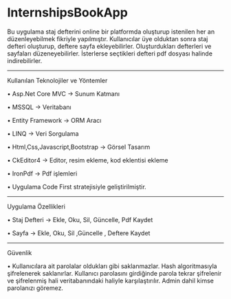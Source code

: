 # InternshipsBookApp
Bu uygulama staj defterini online bir platformda oluşturup istenilen her an düzenleyebilmek fikriyle yapılmıştır. Kullanıcılar üye olduktan sonra staj defteri oluşturup, deftere sayfa ekleyebilirler. Oluşturdukları defterleri ve sayfaları düzeneyebilirler. İsterlerse seçtikleri defteri pdf dosyası halinde indirebilirler.

----------------------------------------------------------------------------------------------------

Kullanılan Teknolojiler ve Yöntemler

•	Asp.Net Core MVC -> Sunum Katmanı

•	MSSQL -> Veritabanı

•	Entity Framework  -> ORM Aracı

•	LINQ -> Veri Sorgulama

•	Html,Css,Javascript,Bootstrap -> Görsel Tasarım 

•	CkEditor4 -> Editor, resim ekleme, kod eklentisi ekleme

•	IronPdf -> Pdf işlemleri

•	Uygulama Code First stratejisiyle geliştirilmiştir.

----------------------------------------------------------------------------------------------------


Uygulama Özellikleri

•	Staj Defteri -> Ekle, Oku, Sil, Güncelle, Pdf Kaydet

•	Sayfa -> Ekle, Oku, Sil ,Güncelle , Deftere Kaydet

----------------------------------------------------------------------------------------------------

Güvenlik

•	Kullanıcılara ait parolalar oldukları gibi saklanmazlar. Hash algoritmasıyla şifrelenerek saklanırlar. Kullanıcı parolasını girdiğinde parola  tekrar şifrelenir ve şifrelenmiş hali veritabanındaki haliyle karşılaştırılır. Admin dahil kimse parolanızı göremez.

